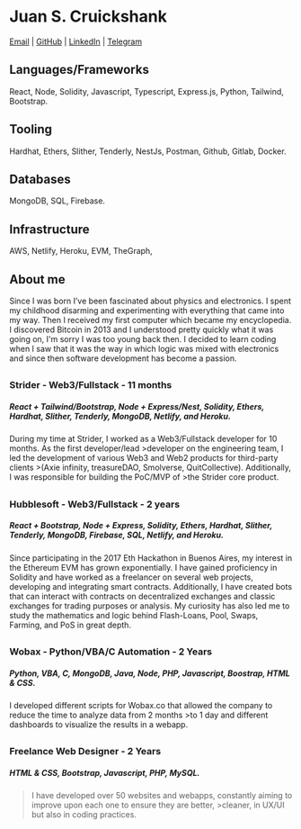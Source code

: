 # Juan S. Cruickshank
[Email](mailto:juandesndr@gmail.com) | [GitHub](https://github.com/jscrui) | [LinkedIn](https://www.linkedin.com/in/juan-snaider-cruickshank/) | [Telegram](https://t.me/x0jscrui)

## Languages/Frameworks
React, Node, Solidity, Javascript, Typescript, Express.js, Python, Tailwind, Bootstrap.

## Tooling
Hardhat, Ethers, Slither, Tenderly, NestJs, Postman, Github, Gitlab, Docker.

## Databases
MongoDB, SQL, Firebase.

## Infrastructure
AWS, Netlify, Heroku, EVM, TheGraph,

## About me
Since I was born I’ve been fascinated about physics and electronics. I spent my childhood disarming and experimenting with everything that came into my way. Then I received my first computer which became my encyclopedia. I discovered Bitcoin in 2013 and I understood pretty quickly what it was going on, I'm sorry I was too young back then. I decided to learn coding when I saw that it was the way in which logic was mixed with electronics and since then software development has become a passion.  

##
      
### Strider - Web3/Fullstack - 11 months 
##### React + Tailwind/Bootstrap, Node + Express/Nest, Solidity, Ethers, Hardhat, Slither, Tenderly, MongoDB, Netlify, and Heroku.
During my time at Strider, I worked as a Web3/Fullstack developer for 10 months. As the first developer/lead >developer on the engineering team, I led the development of various Web3 and Web2 products for third-party clients >(Axie infinity, treasureDAO, Smolverse, QuitCollective). Additionally, I was responsible for building the PoC/MVP of >the Strider core product.

##

### Hubblesoft - Web3/Fullstack - 2 years 
##### React + Bootstrap, Node + Express, Solidity, Ethers, Hardhat, Slither, Tenderly, MongoDB, Firebase, SQL, Netlify, and Heroku.
Since participating in the 2017 Eth Hackathon in Buenos Aires, my interest in the Ethereum EVM has grown
exponentially. I have gained proficiency in Solidity and have worked as a freelancer on several web projects, 
developing and integrating smart contracts. Additionally, I have created bots that can interact with contracts on 
decentralized exchanges and classic exchanges for trading purposes or analysis. My curiosity has also led me to study
the mathematics and logic behind Flash-Loans, Pool, Swaps, Farming, and PoS in great depth.

##

### Wobax - Python/VBA/C Automation - 2 Years 
##### Python, VBA, C, MongoDB, Java, Node, PHP, Javascript, Boostrap, HTML & CSS.
I developed different scripts for Wobax.co that allowed the company to reduce the time to analyze data from 2 months >to 1 day and different dashboards to visualize the results in a webapp. 

##
    
### Freelance Web Designer - 2 Years
##### HTML & CSS, Bootstrap, Javascript, PHP, MySQL.
>I have developed over 50 websites and webapps, constantly aiming to improve upon each one to ensure they are better, >cleaner, in UX/UI but also in coding practices. 
